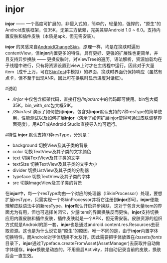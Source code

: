 # injor
**injor** —— 一个高度可扩展的，非侵入式的，简单的，轻量的，强悍的，"原生"的Android皮肤框架，仅35K，无第三方依赖，完美兼容Android 1.0 ~ 6.0。支持内置皮肤和插件皮肤（本质是apk，但无需安装）。

**injor** 的灵感来自<a href="https://github.com/hongyangAndroid/AndroidChangeSkin">AndroidChangeSkin</a>，原理一样，均是在换肤时遍历contentView，但**injor**内置更多的特性，具有更好、更强的扩展性也更简单，并且支持异步换肤 —— 更换皮肤时，对ViewTree的遍历，语法解析，资源加载均在子线程中进行，只有将资源设置到view上时才在主线程中运行。因此对于大量item（成千上万，可在<a href="https://github.com/hack2ware/injor/tree/master/SkinTest">SkinTest</a>中模拟）的界面，换肤时界面仍保持响应（虽然有点卡，但不至于出现ANR，因此可在换肤时显示进度对话框）。


#说明
- <i>/injor</i> 中仅包含框架代码，直接打包<i>/injor/src</i>中的代码即可使用。bin包大概35K，bin_with_src包大概51K。
- <i>/SkinTest</i> 演示了如何使用**injor**，包含对**injor**默认支持的7种resType的简单使用，性能测试以及如何扩展**injor**（演示了如何扩展injor使得可通过皮肤调整界面亮度）。用ADT或Android Studio直接导入均可运行。

#特性
**injor** 默认支持7种resType，分别是：
- background 切换View及其子类的背景
- color 切换TextView及其子类的文字颜色
- text 切换TextView及其子类的文字
- textSize 切换TextView及其子类的文字大小
- divider 切换ListView及其子类的分割器
- typeface 切换TextView及其子类的字体
- src 切换ImageView及其子类的背景

在**injor**中，每一个resType均由一个对应的处理器（ISkinProcessor）处理，要想扩展resType，只需实现一个ISkinProcessor并将它注册到**injor**即可，**injor**便能理解皮肤语法中的新resType。**injor**默认开启异步换肤，这对于包含大量item的界面尤为有用，但也可选择关闭它，少量item的界面换肤反而更快。**injor**支持切换应用内置皮肤和插件皮肤，插件皮肤就是一个APK，但无需安装。皮肤资源的组织方式就是Android的那一套，**injor**也是通过android.content.res.Resources去获取资源。这也是为什么说它是“原生”的原因。唯一不同的是，由于**injor**内置字体切换特性，而Android对字体切换不太友好。因此需要把字体放置在<i>/assets/fonts</i>目录下，**injor**通过Typeface.createFromAsset(AssetManager)去获取并自动做字体缓存。**injor**换肤是动态的，不用重启Activity，并自动记录当前的皮肤，换肤后会一直生效。
